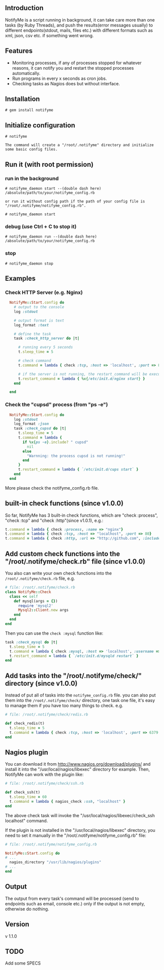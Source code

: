 ## Introduction

NotifyMe is a script running in background, it can take care more than one tasks (by Ruby Threads), and push the results(error messages usually) to different endpoints(stdout, mails, files etc.) with different formats such as xml, json, csv etc. if something went wrong. 

## Features

* Monitoring processes, if any of processes stopped for whatever reasons, it can notify you and restart the stopped processes automatically.
* Run programs in every x seconds as cron jobs.
* Checking tasks as Nagios does but without interface.

## Installation

    # gem install notifyme

## Initialize configuration

    # notifyme

    The command will create a "/root/.notifyme" directory and initialize some basic config files.

## Run it (with root permission)

### run in the background

    # notifyme_daemon start --(double dash here) /absolute/path/to/your/notifyme_config.rb

    or run it without config path if the path of your config file is "/root/.notifyme/notifyme_config.rb".

    # notifyme_daemon start

### debug (use Ctrl + C to stop it)

    # notifyme_daemon run --(double dash here) /absolute/path/to/your/notifyme_config.rb

### stop

    # notifyme_daemon stop

## Examples

### Check HTTP Server (e.g. Nginx)

```ruby
  NotifyMe::Start.config do
    # output to the console
    log :stdout

    # output format is text
    log_format :text

    # define the task 
    task :check_http_server do |t| 

      # running every 5 seconds
      t.sleep_time = 5 

      # check command
      t.command = lambda { check :tcp, :host => 'localhost', :port => 80 }

      # if the server is not running, the restart_command will be executed
      t.restart_command = lambda { %x{/etc/init.d/nginx start} }
    end 

  end
```

### Check the "cupsd" process (from "ps -e")

```ruby
  NotifyMe::Start.config do
    log :stdout
    log_format :json 
    task :check_cupsd do |t| 
      t.sleep_time = 5 
      t.command = lambda {
        if %x{ps -e}.include? " cupsd"
          nil 
        else
          "Warnning: the process cupsd is not running!"
        end 
      }   
      t.restart_command = lambda { `/etc/init.d/cups start` }   
    end 
  end
```

More please check the notifyme_config.rb file.

## built-in check functions (since v1.0.0)

So far, NotifyMe has 3 built-in check functions, which are "check :process", "check :tcp" and "check :http"(since v1.0.1), e.g.:

```ruby
t.command = lambda { check :process, :name => "nginx"}
t.command = lambda { check :tcp, :host => "localhost", :port => 80}
t.command = lambda { check :http, :url => "http://github.com", :include => 'Social Coding'}
```

## Add custom check functions into the "/root/.notifyme/check.rb" file (since v1.0.0)

You also can write your own check functions into the `/root/.notifyme/check.rb` file, e.g.

```ruby
# file: /root/.notifyme/check.rb
class NotifyMe::Check
  class << self
    def mysql(args = {}) 
      require 'mysql2'
      Mysql2::Client.new args 
    end 
  end 
end
```

Then you can use the `check :mysql` function like:

```ruby
task :check_mysql do |t|
  t.sleep_time = 5
  t.command = lambda { check :mysql, :host => 'localhost', :username => 'root', :password => 'pa$$' }
  t.restart_command = lambda { `/etc/init.d/mysqld restart` }
end
```

## Add tasks into the "/root/.notifyme/check/" directory (since v1.0.0)

Instead of put all of tasks into the `notifyme_config.rb` file. you can also put them into the `/root/.notifyme/check/` directory, one task one file, it's easy to manage them if you have too many things to check.
e.g.

```ruby
# file: /root/.notifyme/check/redis.rb

def check_redis(t)
  t.sleep_time = 5
  t.command = lambda { check :tcp, :host => 'localhost', :port => 6379 }
end
```

## Nagios plugin

You can download it from http://www.nagios.org/download/plugins/ and install it into the "/usr/local/nagios/libexec" directory for example.
Then, NotifyMe can work with the plugin like:

```ruby
# file: /root/.notifyme/check/ssh.rb

def check_ssh(t)
  t.sleep_time = 60
  t.command = lambda { nagios_check :ssh, "localhost" }
end
```

The above check task will invoke the "/usr/local/nagios/libexec/check_ssh localhost" command. 

If the plugin is not installed in the "/usr/local/nagios/libexec" directory, you need to set it manually in the "/root/.notifyme/notifyme_config.rb" file:

```ruby
# file: /root/.notifyme/notifyme_config.rb

NotifyMe::Start.config do
# ...
  nagios_directory "/usr/lib/nagios/plugins"
# ...
end

```

## Output

The output from every task's command will be processed (send to endpoints such as email, console etc.) only if the output is not empty, otherwise do nothing.

## Version

v 1.1.0

## TODO

Add some SPECS
